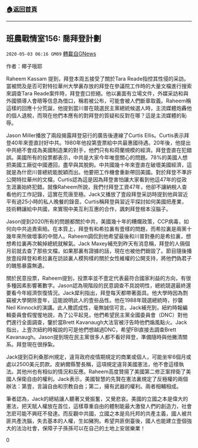 ###  [:house:返回首頁](https://github.com/ourhimalayas/txt)
---

## 班農戰情室156: 喬拜登計劃
`2020-05-03 06:16 GM09` [轉載自GNews](https://gnews.org/zh-hant/192689/)

作者：椰子哦耶

Raheem Kassam 提到，拜登本周五接受了關於Tara Reade指控其性侵的采訪。當被問及是否可對特拉華州大學裏存放的拜登在參議院工作時的大量文檔進行搜索來調查Tara Reade案件時，拜登壹口拒絕。他以裏面有立場文件，外媒采訪和與外國領導人會晤等信息為借口，稱若被公布，可能會被人們斷章取義。Raheem稱這樣的回應十分荒誕，他提到當川普在競選民主黨總統候選人時，主流媒體炮轟他的個人退稅，而現在他們本應有的對拜登的質疑和反對在哪？這是主流媒體的恥辱。

Jason Miller播放了兩段揭露拜登惡行的廣告後連線了Curtis Ellis。Curtis表示拜登40年來壹直討好中共。1980年他投第壹票給中共最惠國待遇。20年後，他提出中共絕不會成為美國制造業的對手，他們只有和荷蘭規模的經濟。拜登壹直在犯錯誤。美國所有的投票都表示，中共是大家今年唯壹關心的問題。78%的美國人想把美國工廠從中國遷回，盡早與其脫鉤。中共國幾十年來壹直在破壞美國經濟，這就是為什麽川普總統能脫穎而出。他要把工作機會重新帶回美國。對於拜登不準許公開特拉華州的文檔，Curtis認為這是因為拜登害怕讓大家看到他這47年的從政生涯裏始終犯錯。就像Raheem所說，我們付拜登工資47年，他卻不讓納稅人查看他的工作記錄，這實在荒唐至極。Jack又播放了壹段拜登采訪時提到他與習近平有過25小時的私人晚餐的錄音。Curtis稱拜登與習近平探討如何美國把產業，技術轉讓給中共國，來實現中美互利互惠的合作，諷刺拜登根本沒腦子。

Jason提到2020所有的問題都關於中共，美國幾十年的糟爛政策，CCP病毒，如何向中共追責索賠。在本質上，拜登有和希拉裏有壹樣的問題，而希拉裏是兩黨十幾年來所做壞事的中間人。Raheem調侃到他希望最後和川普對壘的是希拉裏，想想希拉裏再次輸掉總統就解氣。Jack Maxey補充到昨天有消息稱，拜登的人倆個月前就去查了那些文檔，如果那裏有證據的話，現在也被他們銷毀了。節目隨後播放壹段拜登和希拉裏在訪談裏人模狗樣的關於女性維權的公開支持，將他們偽君子的醜態暴露無遺。

關於民意投票，Raheem提到，投票率並不壹定代表最符合國家利益的方向，有很多種因素影響著數字。Jason認為現階段的民意調查不具說明性，總統競選最終還要看今年經濟恢復情況。Jack犀利指出，拜登每天都帶著面具。他大學時因為剽竊被大學開除壹年，這能說明此人的壹些品性。他在1988年競選總統時，抄襲Neil Kinnock的演講。此人撒謊成性，毫無誠信可言。Jack補充到，紐約時報編輯委員會假惺惺地說，為了公平起見，他們希望民主黨全國委員會（DNC）對他們進行全面調查，鑒於當Brett Kavanaugh大法官被汙告時他們煽風點火。Jack指出，上壹次紐約時報說的可是他們想越過DNC，希望FBI直接去調查Brett Kavanaugh。Jason提到現在民主黨很多人都不看好拜登，準備隨時與他撇清關系。拜登現在很掙紮。

Jack提到亞利桑那州規定，違背政府疫情期規定的商業或個人，可能坐牢6個月或處以2500美元罰款。皮納爾縣警長稱，這項規定違背美國憲法，他不會這樣執法。其他州也有相似的情況和反應。Raheem高度贊揚了美國第二修正案捍衛了美國人保衛自由的權利。Jack表示，美國智慧的先賢在憲法裏規定了反極權的兩個辦法：第壹，言論自由和宗教自由；第二，擁有武器的權利。兩者相輔相成。

筆者認為，Jack的總結讓人聽著又覺振奮，又覺悲哀。美國的立國之本是偉大的憲法，把天賦人權放在首位，這樣尊重自由的體制能最大激發人們的創造力，社會怎麽可能不興旺不發達。而反觀中共國，立國之本是烏托邦的共產主義，國人被共匪共產洗腦，失去基本的人權，生如豬狗。希望共匪倒臺後，國人也能建立壹個強大的法治社會，保障子子孫孫可以在自己的土地上安居樂業！

0
